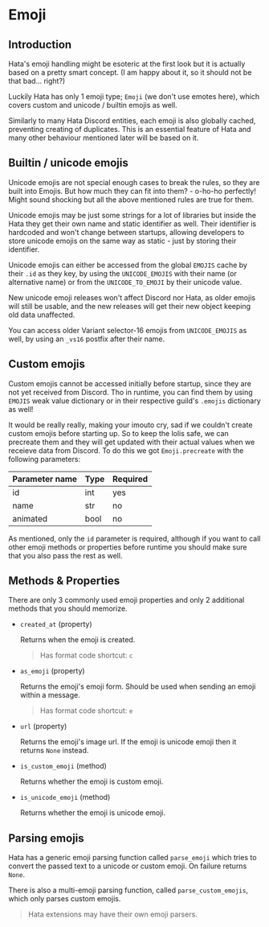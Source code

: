 # Emoji

## Introduction

Hata's emoji handling might be esoteric at the first look but it is actually based on a pretty smart concept.
(I am happy about it, so it should not be that bad... right?)

Luckily Hata has only 1 emoji type; `Emoji` (we don't use emotes here), which covers custom and unicode / builtin
emojis as well.

Similarly to many Hata Discord entities, each emoji is also globally cached, preventing creating of duplicates.
This is an essential feature of Hata and many other behaviour mentioned later will be based on it.

## Builtin / unicode emojis

Unicode emojis are not special enough cases to break the rules, so they are built into Emojis. But how much
they can fit into them? - o-ho-ho perfectly! Might sound shocking but all the above mentioned rules are true for them.

Unicode emojis may be just some strings for a lot of libraries but inside the Hata they get their own name and static
identifier as well. Their identifier is hardcoded and won't change between startups, allowing developers to store
unicode emojis on the same way as static - just by storing their identifier.

Unicode emojis can either be accessed from the global `EMOJIS` cache by their `.id` as they key, by using the
`UNICODE_EMOJIS` with their name (or alternative name) or from the `UNICODE_TO_EMOJI` by their unicode value.

New unicode emoji releases won't affect Discord nor Hata, as older emojis will still be usable,
and the new releases will get their new object keeping old data unaffected.

You can access older Variant selector-16 emojis from `UNICODE_EMOJIS` as well, by using an `_vs16` postfix after their
name.

## Custom emojis

Custom emojis cannot be accessed initially before startup, since they are not yet received from Discord.
Tho in runtime, you can find them by using `EMOJIS` weak value dictionary or in their respective guild's `.emojis` dictionary as well!

It would be really really, making your imouto cry, sad if we couldn't create custom emojis before starting up.
So to keep the lolis safe, we can precreate them and they will get  updated with their actual values when we receieve data
from Discord. To do this we got `Emoji.precreate` with the following parameters:

| Parameter name    | Type      | Required  |
|-------------------|-----------|-----------|
| id                | int       | yes       |
| name              | str       | no        |
| animated          | bool      | no        |

As mentioned, only the `id` parameter is required, although if you want to call other emoji methods or properties before
runtime you should make sure that you also pass the rest as well.

## Methods & Properties

There are only 3 commonly used emoji properties and only 2 additional methods that you should memorize.

- `created_at` (property)
    
    Returns when the emoji is created.
    
    > Has format code shortcut: `c`

- `as_emoji` (property)
    
    Returns the emoji's emoji form. Should be used when sending an emoji within a message.
    
    > Has format code shortcut: `e`

- `url` (property)
    
    Returns the emoji's image url. If the emoji is unicode emoji then it returns `None` instead.

- `is_custom_emoji` (method)

    Returns whether the emoji is custom emoji.

- `is_unicode_emoji` (method)

    Returns whether the emoji is unicode emoji.

## Parsing emojis

Hata has a generic emoji parsing function called `parse_emoji` which tries to convert the passed text to a unicode
or custom emoji. On failure returns `None`.

There is also a multi-emoji parsing function, called `parse_custom_emojis`, which only parses custom emojis.

> Hata extensions may have their own emoji parsers.
